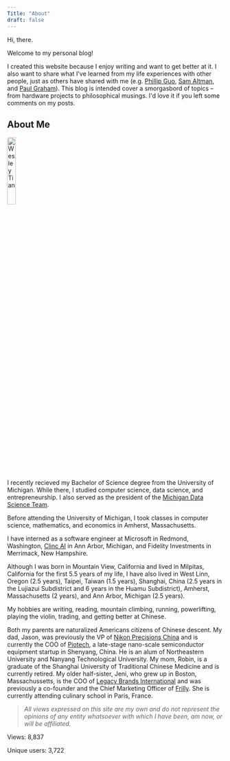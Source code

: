 ```yaml
---
Title: "About"
draft: false
---
```


Hi, there.

Welcome to my personal blog!

I created this website because I enjoy writing and want to get better at it. I also want to share what I've learned from my life experiences with other people, just as others have shared with me (e.g. [Phillip Guo](www.pgbovine.net), [Sam Altman](blog.samaltman.com), and [Paul Graham](paulgraham.com)). This blog is intended cover a smorgasbord of topics – from hardware projects to philosophical musings. I'd love it if you left some comments on my posts.

## About Me

<img src="/me2.jpg" alt="Wesley Tian" style="width:20%;height:20%;border-radius:5px 25px" class="center">

I recently recieved my Bachelor of Science degree from the University of Michigan. While there, I studied computer science, data science, and entrepreneurship. I also served as the president of the [Michigan Data Science Team](https://news.engin.umich.edu/2018/08/michigan-data-science-team-wrangles-big-data/).

Before attending the University of Michigan, I took classes in computer science, mathematics, and economics in Amherst, Massachusetts.

I have interned as a software engineer at Microsoft in Redmond, Washington, [Clinc AI](https://clinc.com/) in Ann Arbor, Michigan, and Fidelity Investments in Merrimack, New Hampshire.

Although I was born in Mountain View, California and lived in Milpitas, California for the first 5.5 years of my life, I have also lived in West Linn, Oregon (2.5 years), Taipei, Taiwan (1.5 years), Shanghai, China (2.5 years in the Lujiazui Subdistrict and 6 years in the Huamu Subdistrict), Amherst, Massachusetts (2 years), and Ann Arbor, Michigan (2.5 years).

My hobbies are writing, reading, mountain climbing, running, powerlifting, playing the violin, trading, and getting better at Chinese.

Both my parents are naturalized Americans citizens of Chinese descent. My dad, Jason, was previously the VP of [Nikon Precisions China](https://www.nikon.com/products/semi/) and is currently the COO of [Piotech](http://en.sypiotech.cn/), a late-stage nano-scale semiconductor equipment startup in Shenyang, China. He is an alum of Northeastern University and Nanyang Technological University. My mom, Robin, is a graduate of the Shanghai University of Traditional Chinese Medicine and is currently retired. My older half-sister, Jeni, who grew up in Boston, Massachussetts, is the COO of [Legacy Brands International](https://lacannabisnews.com/chuuuch-cannabis-product-line-with-bishop-don-magic-juan-announced-as-the-latest-addition-to-legacy-brands-internationals-portfolio/) and was previously a co-founder and the Chief Marketing Officer of [Frilly](https://ktla.com/2017/11/29/customize-your-fashion-with-frilly-com/). She is currently attending culinary school in Paris, France.

> _All views expressed on this site are my own and do not represent the opinions of any entity whatsoever with which I have been, am now, or will be affiliated._

Views: 8,837 

Unique users: 3,722

